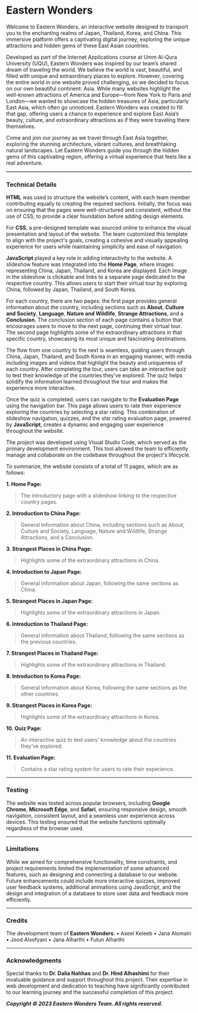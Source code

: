 # Eastern Wonders
Welcome to Eastern Wonders, an interactive website designed to transport you to the enchanting realms of Japan, Thailand, Korea, and China. This immersive platform offers a captivating digital journey, exploring the unique attractions and hidden gems of these East Asian countries.

Developed as part of the Internet Applications course at Umm Al-Qura University (UQU), Eastern Wonders was inspired by our team’s shared dream of traveling the world. We believe the world is vast, beautiful, and filled with unique and extraordinary places to explore. However, covering the entire world in one website proved challenging, so we decided to focus on our own beautiful continent: Asia. While many websites highlight the well-known attractions of America and Europe—from New York to Paris and London—we wanted to showcase the hidden treasures of Asia, particularly East Asia, which often go unnoticed. Eastern Wonders was created to fill that gap, offering users a chance to experience and explore East Asia’s beauty, culture, and extraordinary attractions as if they were traveling there themselves.

Come and join our journey as we travel through East Asia together, exploring the stunning architecture, vibrant cultures, and breathtaking natural landscapes. Let Eastern Wonders guide you through the hidden gems of this captivating region, offering a virtual experience that feels like a real adventure.

<hr style="border: 0.5px solid #ccc;">

### Technical Details
**HTML** was used to structure the website’s content, with each team member contributing equally to creating the required sections. Initially, the focus was on ensuring that the pages were well-structured and consistent, without the use of CSS, to provide a clear foundation before adding design elements.

For **CSS**, a pre-designed template was sourced online to enhance the visual presentation and layout of the website. The team customized this template to align with the project's goals, creating a cohesive and visually appealing experience for users while maintaining simplicity and ease of navigation.

**JavaScript** played a key role in adding interactivity to the website. A slideshow feature was integrated into the **Home Page**, where images representing China, Japan, Thailand, and Korea are displayed. Each image in the slideshow is clickable and links to a separate page dedicated to the respective country. This allows users to start their virtual tour by exploring China, followed by Japan, Thailand, and South Korea.

For each country, there are two pages: the first page provides general information about the country, including sections such as **About**, **Culture and Society**, **Language**, **Nature and Wildlife**, **Strange Attractions**, and a **Conclusion**. The conclusion section of each page contains a button that encourages users to move to the next page, continuing their virtual tour. The second page highlights some of the extraordinary attractions in that specific country, showcasing its most unique and fascinating destinations.

The flow from one country to the next is seamless, guiding users through China, Japan, Thailand, and South Korea in an engaging manner, with media including images and videos that highlight the beauty and uniqueness of each country. After completing the tour, users can take an interactive quiz to test their knowledge of the countries they’ve explored. The quiz helps solidify the information learned throughout the tour and makes the experience more interactive.

Once the quiz is completed, users can navigate to the **Evaluation Page** using the navigation bar. This page allows users to rate their experience exploring the countries by selecting a star rating. This combination of slideshow navigation, quizzes, and the star rating evaluation page, powered by **JavaScript**, creates a dynamic and engaging user experience throughout the website.

The project was developed using Visual Studio Code, which served as the primary development environment. This tool allowed the team to efficiently manage and collaborate on the codebase throughout the project's lifecycle.

To summarize, the website consists of a total of 11 pages, which are as follows:

**1. Home Page:**
> The introductory page with a slideshow linking to the respective country pages.

**2. Introduction to China Page:**
> General information about China, including sections such as About, Culture and Society, Language, Nature and Wildlife, Strange Attractions, and a Conclusion.

**3. Strangest Places in China Page:** 
> Highlights some of the extraordinary attractions in China.

**4. Introduction to Japan Page:**
> General information about Japan, following the same sections as China.

**5. Strangest Places in Japan Page:**
> Highlights some of the extraordinary attractions in Japan.

**6. Introduction to Thailand Page:**
> General information about Thailand, following the same sections as the previous countries.

**7. Strangest Places in Thailand Page:**
> Highlights some of the extraordinary attractions in Thailand.

**8. Introduction to Korea Page:**
> General information about Korea, following the same sections as the other countries.

**9. Strangest Places in Korea Page:**
> Highlights some of the extraordinary attractions in Korea.

**10. Quiz Page:**
> An interactive quiz to test users' knowledge about the countries they’ve explored.

**11. Evaluation Page:**
> Contains a star rating system for users to rate their experience.

___

### Testing
The website was tested across popular browsers, including **Google Chrome**, **Microsoft Edge**, and **Safari**, ensuring responsive design, smooth navigation, consistent layout, and a seamless user experience across devices. This testing ensured that the website functions optimally regardless of the browser used.

___

### Limitations
While we aimed for comprehensive functionality, time constraints, and project requirements limited the implementation of some advanced features, such as designing and connecting a database to our website. Future enhancements could include more interactive quizzes, improved user feedback systems, additional animations using JavaScript, and the design and integration of a database to store user data and feedback more efficiently.

___

### Credits
The development team of **Eastern Wonders**:
• Aseel Keleeb
• Jana Alomairi
• Jood Alsofyani
• Jana Alharthi
• Futun Alharthi

___

### Acknowledgments
Special thanks to **Dr. Dalia Nahhas** and **Dr. Hind Alhashimi** for their invaluable guidance and support throughout this project. Their expertise in web development and dedication to teaching have significantly contributed to our learning journey and the successful completion of this project.


**_Copyright © 2023 Eastern Wonders Team. All rights reserved._**
